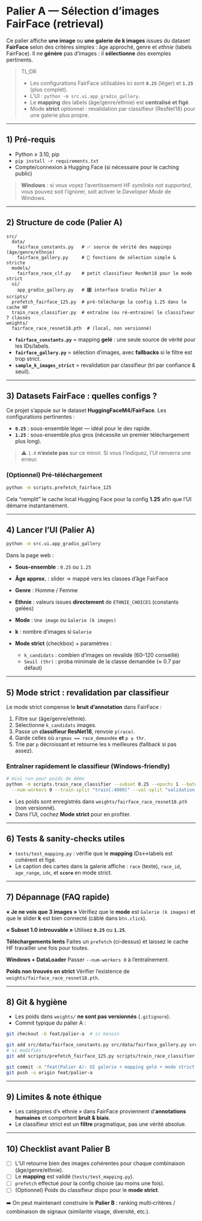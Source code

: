 # Palier A — Sélection d’images FairFace (retrieval)

Ce palier affiche **une image** ou **une galerie de k images** issues du dataset **FairFace** selon des critères simples : âge approché, genre et *ethnie* (labels FairFace). Il ne **génère** pas d’images : il **sélectionne** des exemples pertinents.

> TL;DR
>
> * Les configurations FairFace utilisables ici sont **`0.25`** (léger) et **`1.25`** (plus complet).
> * L’UI : `python -m src.ui.app_gradio_gallery`.
> * Le **mapping** des labels (âge/genre/ethnie) est **centralisé et figé**.
> * Mode **strict** optionnel : revalidation par classifieur (ResNet18) pour une galerie plus propre.

---

## 1) Pré-requis

* Python ≥ 3.10, pip
* `pip install -r requirements.txt`
* Compte/connexion à Hugging Face (si nécessaire pour le caching public)

> **Windows** : si vous voyez l’avertissement HF *symlinks not supported*, vous pouvez soit l’ignorer, soit activer le *Developer Mode* de Windows.

---

## 2) Structure de code (Palier A)

```
src/
  data/
    fairface_constants.py   # ✅ source de vérité des mappings (âge/genre/ethnie)
    fairface_gallery.py     # 🔎 fonctions de sélection simple & stricte
  models/
    fairface_race_clf.py    # petit classifieur ResNet18 pour le mode strict
  ui/
    app_gradio_gallery.py   # 🎛️ interface Gradio Palier A
scripts/
  prefetch_fairface_125.py  # pré-télécharge la config 1.25 dans le cache HF
  train_race_classifier.py  # entraîne (ou ré-entraine) le classifieur 7 classes
weights/
  fairface_race_resnet18.pth  # (local, non versionné)
```

* **`fairface_constants.py`** = mapping **gelé** : une seule source de vérité pour les IDs/labels.
* **`fairface_gallery.py`** = sélection d’images, avec **fallbacks** si le filtre est trop strict.
* **`sample_k_images_strict`** = revalidation par classifieur (tri par confiance & seuil).

---

## 3) Datasets FairFace : quelles configs ?

Ce projet s’appuie sur le dataset **HuggingFaceM4/FairFace**. Les configurations pertinentes :

* **`0.25`** : sous-ensemble léger — idéal pour le dev rapide.
* **`1.25`** : sous-ensemble plus gros (nécessite un premier téléchargement plus long).

> ⚠️ `1.0` **n’existe pas** sur ce miroir. Si vous l’indiquez, l’UI renverra une erreur.

### (Optionnel) Pré-téléchargement

```bash
python -m scripts.prefetch_fairface_125
```

Cela “remplit” le cache local Hugging Face pour la config **1.25** afin que l’UI démarre instantanément.

---

## 4) Lancer l’UI (Palier A)

```bash
python -m src.ui.app_gradio_gallery
```

Dans la page web :

* **Sous-ensemble** : `0.25` ou `1.25`
* **Âge approx.** : slider → mappé vers les classes d’âge FairFace
* **Genre** : Homme / Femme
* **Ethnie** : valeurs issues **directement** de `ETHNIE_CHOICES` (constants gelées)
* **Mode** : `Une image` ou `Galerie (k images)`
* **k** : nombre d’images si `Galerie`
* **Mode strict** (checkbox) + paramètres :

  * `k_candidats` : combien d’images on revalide (60–120 conseillé)
  * `Seuil (thr)` : proba minimale de la classe demandée (≈ 0.7 par défaut)

---

## 5) Mode strict : revalidation par classifieur

Le mode strict compense le **bruit d’annotation** dans FairFace :

1. Filtre sur (âge/genre/ethnie).
2. Sélectionne `k_candidats` images.
3. Passe un **classifieur ResNet18**, renvoie `p(race)`.
4. Garde celles où `argmax == race_demandée` **et** `p ≥ thr`.
5. Trie par `p` décroissant et retourne les `k` meilleures (fallback si pas assez).

### Entraîner rapidement le classifieur (Windows‑friendly)

```bash
# mini run pour poids de démo
python -m scripts.train_race_classifier --subset 0.25 --epochs 1 --batch 32 \
  --num-workers 0 --train-split "train[:4000]" --val-split "validation[:1000]"
```

* Les poids sont enregistrés dans `weights/fairface_race_resnet18.pth` (non versionné).
* Dans l’UI, cochez **Mode strict** pour en profiter.

---

## 6) Tests & sanity‑checks utiles

* `tests/test_mapping.py` : vérifie que le **mapping** IDs↔labels est cohérent et figé.
* Le caption des cartes dans la galerie affiche : `race` (texte), `race_id`, `age_range`, `idx`, et **`score`** en mode strict.

---

## 7) Dépannage (FAQ rapide)

**« Je ne vois que 3 images »**
Vérifiez que le **mode** est `Galerie (k images)` et que le slider **k** est bien connecté (câblé dans `btn.click`).

**« Subset 1.0 introuvable »**
Utilisez **`0.25`** ou **`1.25`**.

**Téléchargements lents**
Faites un `prefetch` (ci‑dessus) et laissez le cache HF travailler une fois pour toutes.

**Windows + DataLoader**
Passer `--num-workers 0` à l’entraînement.

**Poids non trouvés en strict**
Vérifier l’existence de `weights/fairface_race_resnet18.pth`.

---

## 8) Git & hygiène

* Les poids dans `weights/` **ne sont pas versionnés** (`.gitignore`).
* Commit typique du palier A :

```bash
git checkout -b feat/palier-a  # si besoin

git add src/data/fairface_constants.py src/data/fairface_gallery.py src/ui/app_gradio_gallery.py
# si modifiés
git add scripts/prefetch_fairface_125.py scripts/train_race_classifier.py

git commit -m "feat(Palier A): UI galerie + mapping gelé + mode strict optionnel"
git push -u origin feat/palier-a
```

---

## 9) Limites & note éthique

* Les catégories d’« ethnie » dans FairFace proviennent d’**annotations humaines** et comportent **bruit & biais**.
* Le classifieur strict est un **filtre** pragmatique, pas une vérité absolue.

---

## 10) Checklist avant Palier B

* [ ] L’UI retourne bien des images cohérentes pour chaque combinaison (âge/genre/ethnie).
* [ ] Le **mapping** est validé (`tests/test_mapping.py`).
* [ ] `prefetch` effectué pour la config choisie (au moins une fois).
* [ ] (Optionnel) Poids du classifieur dispo pour le **mode strict**.

➡️ On peut maintenant construire le **Palier B** : ranking multi‑critères / combinaison de signaux (similarité visage, diversité, etc.).
